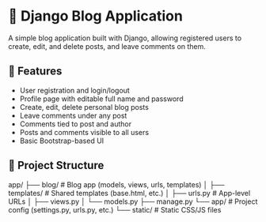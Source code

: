 # 📝 Django Blog Application

A simple blog application built with Django, allowing registered users to create, edit, and delete posts, and leave comments on them.

## 🔧 Features

- User registration and login/logout
- Profile page with editable full name and password
- Create, edit, delete personal blog posts
- Leave comments under any post
- Comments tied to post and author
- Posts and comments visible to all users
- Basic Bootstrap-based UI

## 📁 Project Structure
app/
├── blog/ # Blog app (models, views, urls, templates)
│ ├── templates/ # Shared templates (base.html, etc.)
│ ├── urls.py # App-level URLs
│ ├── views.py
│ └── models.py
├── manage.py
└── app/ # Project config (settings.py, urls.py, etc.)
  └── static/ # Static CSS/JS files
